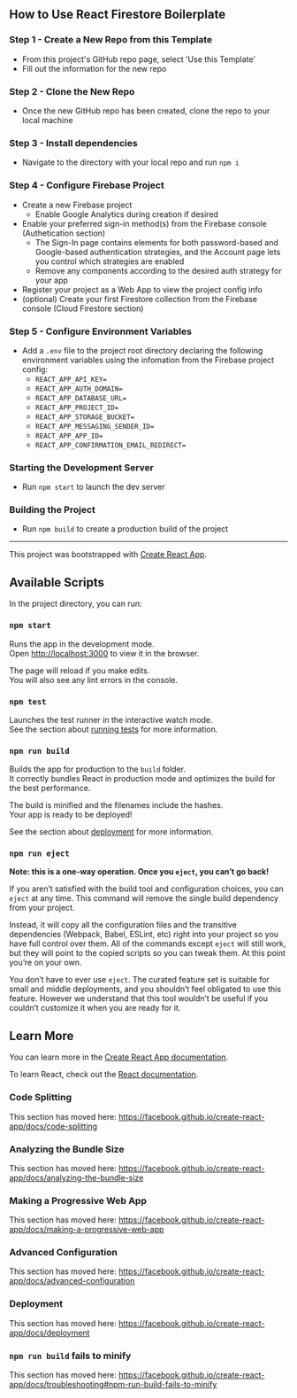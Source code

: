 
## How to Use React Firestore Boilerplate

### Step 1 - Create a New Repo from this Template
 - From this project's GitHub repo page, select 'Use this Template'
 - Fill out the information for the new repo

### Step 2 - Clone the New Repo
 - Once the new GitHub repo has been created, clone the repo to your local machine

### Step 3 - Install dependencies
 - Navigate to the directory with your local repo and run `npm i` 

### Step 4 - Configure Firebase Project
 - Create a new Firebase project
    - Enable Google Analytics during creation if desired
 - Enable your preferred sign-in method(s) from the Firebase console (Authetication section)
    - The Sign-In page contains elements for both password-based and Google-based authentication strategies, and the Account page lets you control which strategies are enabled
    - Remove any components according to the desired auth strategy for your app
 - Register your project as a Web App to view the project config info
 - (optional) Create your first Firestore collection from the Firebase console (Cloud Firestore section)

### Step 5 - Configure Environment Variables
- Add a `.env` file to the project root directory declaring the following environment variables using the infomation from the Firebase project config:
    - `REACT_APP_API_KEY=`
    - `REACT_APP_AUTH_DOMAIN=`
    - `REACT_APP_DATABASE_URL=`
    - `REACT_APP_PROJECT_ID=`
    - `REACT_APP_STORAGE_BUCKET=`
    - `REACT_APP_MESSAGING_SENDER_ID=`
    - `REACT_APP_APP_ID=`
    - `REACT_APP_CONFIRMATION_EMAIL_REDIRECT=`

### Starting the Development Server
 - Run `npm start` to launch the dev server 

### Building the Project
- Run `npm build` to create a production build of the project

----------------

This project was bootstrapped with [Create React App](https://github.com/facebook/create-react-app).

## Available Scripts

In the project directory, you can run:

### `npm start`

Runs the app in the development mode.<br>
Open [http://localhost:3000](http://localhost:3000) to view it in the browser.

The page will reload if you make edits.<br>
You will also see any lint errors in the console.

### `npm test`

Launches the test runner in the interactive watch mode.<br>
See the section about [running tests](https://facebook.github.io/create-react-app/docs/running-tests) for more information.

### `npm run build`

Builds the app for production to the `build` folder.<br>
It correctly bundles React in production mode and optimizes the build for the best performance.

The build is minified and the filenames include the hashes.<br>
Your app is ready to be deployed!

See the section about [deployment](https://facebook.github.io/create-react-app/docs/deployment) for more information.

### `npm run eject`

**Note: this is a one-way operation. Once you `eject`, you can’t go back!**

If you aren’t satisfied with the build tool and configuration choices, you can `eject` at any time. This command will remove the single build dependency from your project.

Instead, it will copy all the configuration files and the transitive dependencies (Webpack, Babel, ESLint, etc) right into your project so you have full control over them. All of the commands except `eject` will still work, but they will point to the copied scripts so you can tweak them. At this point you’re on your own.

You don’t have to ever use `eject`. The curated feature set is suitable for small and middle deployments, and you shouldn’t feel obligated to use this feature. However we understand that this tool wouldn’t be useful if you couldn’t customize it when you are ready for it.

## Learn More

You can learn more in the [Create React App documentation](https://facebook.github.io/create-react-app/docs/getting-started).

To learn React, check out the [React documentation](https://reactjs.org/).

### Code Splitting

This section has moved here: https://facebook.github.io/create-react-app/docs/code-splitting

### Analyzing the Bundle Size

This section has moved here: https://facebook.github.io/create-react-app/docs/analyzing-the-bundle-size

### Making a Progressive Web App

This section has moved here: https://facebook.github.io/create-react-app/docs/making-a-progressive-web-app

### Advanced Configuration

This section has moved here: https://facebook.github.io/create-react-app/docs/advanced-configuration

### Deployment

This section has moved here: https://facebook.github.io/create-react-app/docs/deployment

### `npm run build` fails to minify

This section has moved here: https://facebook.github.io/create-react-app/docs/troubleshooting#npm-run-build-fails-to-minify
